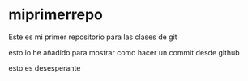 # miprimerrepo
Este es mi primer repositorio para las clases de git

esto lo he añadido para mostrar como hacer un commit desde github

esto es desesperante
